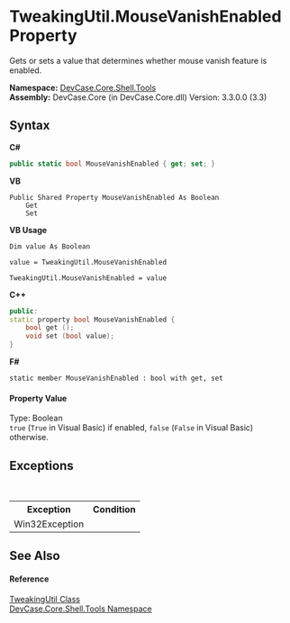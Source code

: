 # TweakingUtil.MouseVanishEnabled Property 
 

Gets or sets a value that determines whether mouse vanish feature is enabled.

**Namespace:**&nbsp;<a href="N_DevCase_Core_Shell_Tools">DevCase.Core.Shell.Tools</a><br />**Assembly:**&nbsp;DevCase.Core (in DevCase.Core.dll) Version: 3.3.0.0 (3.3)

## Syntax

**C#**<br />
``` C#
public static bool MouseVanishEnabled { get; set; }
```

**VB**<br />
``` VB
Public Shared Property MouseVanishEnabled As Boolean
	Get
	Set
```

**VB Usage**<br />
``` VB Usage
Dim value As Boolean

value = TweakingUtil.MouseVanishEnabled

TweakingUtil.MouseVanishEnabled = value
```

**C++**<br />
``` C++
public:
static property bool MouseVanishEnabled {
	bool get ();
	void set (bool value);
}
```

**F#**<br />
``` F#
static member MouseVanishEnabled : bool with get, set

```


#### Property Value
Type: Boolean<br />`true` (`True` in Visual Basic) if enabled, `false` (`False` in Visual Basic) otherwise.

## Exceptions
&nbsp;<table><tr><th>Exception</th><th>Condition</th></tr><tr><td>Win32Exception</td><td /></tr></table>

## See Also


#### Reference
<a href="T_DevCase_Core_Shell_Tools_TweakingUtil">TweakingUtil Class</a><br /><a href="N_DevCase_Core_Shell_Tools">DevCase.Core.Shell.Tools Namespace</a><br />